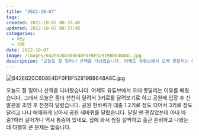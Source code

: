 ```yaml
---
title: "2022-10-07"
tags:
created: 2022-10-07 08:37:45
updated: 2022-10-07 08:37:45
categories:
  - 러닝
  - 기록
date: 2022-10-07
image: /images/642E620C608E4DF0FBF52919B8648A8C.jpg
description: "오늘도 잘 일어나 산책을 다녀왔습니다. 어제도 유튜브에서 오래 못달리는 이유를 배웠습니다. 그래서 오늘은 좀더 천천히 달려서 3키로를 달려보기로 하고 공원에 입장 후 신발끈을 조인 후 천천히 달렸습니다. 공원 한바퀴가 대충 1.2키로 정도 되어서 3키로 정도 달리고 나니 애매하게 남아서"
---
```


![642E620C608E4DF0FBF52919B8648A8C.jpg](/images/642E620C608E4DF0FBF52919B8648A8C.jpg)
 
 

오늘도 잘 일어나 산책을 다녀왔습니다. 어제도 유튜브에서 오래 못달리는 이유를 배웠습니다. 그래서 오늘은 좀더 천천히 달려서 3키로를 달려보기로 하고 공원에 입장 후 신발끈을 조인 후 천천히 달렸습니다. 공원 한바퀴가 대충 1.2키로 정도 되어서 3키로 정도 달리고 나니 애매하게 남아서 공원 세바퀴를 달렸습니다. 달릴 땐 괜찮았는데 아내 마중?하러 걸어가니 역시 통증이 있네요. 집에 와서 찜질 살짝하고 출근 준비하고 나왔는데 다행히 큰 문제는 없습니다.
